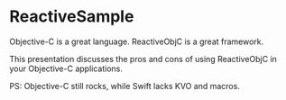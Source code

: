 ReactiveSample
==============

Objective-C is a great language. ReactiveObjC is a great framework.

This presentation discusses the pros and cons of using ReactiveObjC
in your Objective-C applications.

PS: Objective-C still rocks, while Swift lacks KVO and macros.

